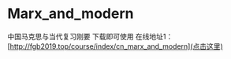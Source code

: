# Marx_and_modern
中国马克思与当代复习刚要
下载即可使用
在线地址1： [http://fgb2019.top/course/index/cn_marx_and_modern](点击这里)
